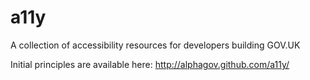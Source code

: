 a11y
====

A collection of accessibility resources for developers building GOV.UK

Initial principles are available here: http://alphagov.github.com/a11y/